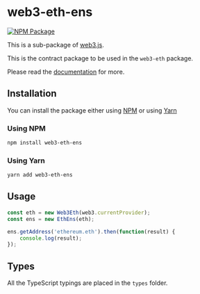 # web3-eth-ens

[![NPM Package][npm-image]][npm-url]

This is a sub-package of [web3.js][repo].

This is the contract package to be used in the `web3-eth` package.

Please read the [documentation][docs] for more.

## Installation

You can install the package either using [NPM](https://www.npmjs.com/package/web3-eth-ens) or using [Yarn](https://yarnpkg.com/package/web3-eth-ens)

### Using NPM

```bash
npm install web3-eth-ens
```

### Using Yarn

```bash
yarn add web3-eth-ens
```

## Usage

```js
const eth = new Web3Eth(web3.currentProvider);
const ens = new EthEns(eth);

ens.getAddress('ethereum.eth').then(function(result) {
    console.log(result);
});
```

## Types

All the TypeScript typings are placed in the `types` folder.

[docs]: http://web3js.readthedocs.io/en/1.0/
[repo]: https://github.com/ethereum/web3.js
[npm-image]: https://img.shields.io/npm/v/web3-eth-ens.svg
[npm-url]: https://npmjs.org/package/web3-eth-ens
